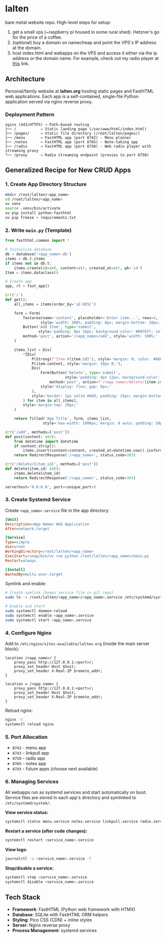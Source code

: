 # lalten
bare metal website repo. High-level steps for setup: 

1. get a small vps (~raspberry pi housed in some rural shed). Hetzner's go for the price of a coffee.
2. (optional) buy a domain on namecheap and point the VPS's IP address at the domain.
3. host index.html and webapps on the VPS and access it either via the ip address or the domain name. For example, check out my radio player at [this](https://lalten.org/radio) link. 

## Architecture

Personal/family website at **lalten.org** hosting static pages and FastHTML web applications. Each app is a self-contained, single-file Python application served via nginx reverse proxy.

### Deployment Pattern

```
nginx (443/HTTPS) → Path-based routing
├── /           → Static landing page (/var/www/html/index.html)
├── /pages/     → Static file directory (/root/lalten/pages/)
├── /menu       → FastHTML app (port 8742) - Menu planner
├── /notes      → FastHTML app (port 8765) - Note-taking app
├── /radio      → FastHTML app (port 8750) - Web radio player with streaming proxy
└── /proxy      → Radio streaming endpoint (proxies to port 8750)
```

## Generalized Recipe for New CRUD Apps

### 1. Create App Directory Structure

```bash
mkdir /root/lalten/<app_name>
cd /root/lalten/<app_name>
uv venv
source .venv/bin/activate
uv pip install python-fasthtml
uv pip freeze > requirements.txt
```

### 2. Write `main.py` (Template)

```python
from fasthtml.common import *

# Initialize database
db = database('<app_name>.db')
items = db.t.items
if items not in db.t:
    items.create(id=int, content=str, created_at=str, pk='id')
Item = items.dataclass()

# Create app
app, rt = fast_app()

@rt('/')
def get():
    all_items = items(order_by='id DESC')

    form = Form(
        Textarea(name='content', placeholder='Enter item...', rows=4,
                style='width: 100%; padding: 8px; margin-bottom: 10px;'),
        Button('Add Item', type='submit',
               style='padding: 8px 16px; background-color: #007bff; color: white; border: none; cursor: pointer;'),
        method='post', action='/<app_name>/add', style='width: 100%;'
    )

    items_list = Div(
        *[Div(
            P(Strong(f"Item #{item.id}"), style='margin: 0; color: #666; font-size: 0.9em;'),
            P(item.content, style='margin: 10px 0;'),
            Div(
                Form(Button('Delete', type='submit',
                           style='padding: 4px 12px; background-color: #dc3545; color: white; border: none; cursor: pointer;'),
                    method='post', action=f'/<app_name>/delete/{item.id}', style='display: inline;'),
                style='display: flex; gap: 8px;'
            ),
            style='border: 1px solid #ddd; padding: 15px; margin-bottom: 15px; border-radius: 5px; background-color: #f9f9f9;'
        ) for item in all_items],
        style='margin-top: 20px;'
    )

    return Titled('App Title', form, items_list,
                 style='max-width: 1000px; margin: 0 auto; padding: 20px; font-family: Arial, sans-serif;')

@rt('/add', methods=['post'])
def post(content: str):
    from datetime import datetime
    if content.strip():
        items.insert(content=content, created_at=datetime.now().isoformat())
    return RedirectResponse('/<app_name>', status_code=303)

@rt('/delete/{item_id}', methods=['post'])
def delete(item_id: int):
    items.delete(item_id)
    return RedirectResponse('/<app_name>', status_code=303)

serve(host='0.0.0.0', port=<unique_port>)
```

### 3. Create Systemd Service

Create `<app_name>.service` file in the app directory:

```ini
[Unit]
Description=<App Name> Web Application
After=network.target

[Service]
Type=simple
User=root
WorkingDirectory=/root/lalten/<app_name>
ExecStart=/snap/bin/uv run python /root/lalten/<app_name>/main.py
Restart=always

[Install]
WantedBy=multi-user.target
```

Symlink and enable:
```bash
# Create symlink (keeps service file in git repo)
sudo ln -s /root/lalten/<app_name>/<app_name>.service /etc/systemd/system/<app_name>.service

# Enable and start
sudo systemctl daemon-reload
sudo systemctl enable <app_name>.service
sudo systemctl start <app_name>.service
```

### 4. Configure Nginx

Add to `/etc/nginx/sites-available/lalten.org` (inside the main server block):

```nginx
location /<app_name>/ {
    proxy_pass http://127.0.0.1:<port>/;
    proxy_set_header Host $host;
    proxy_set_header X-Real-IP $remote_addr;
}

location = /<app_name> {
    proxy_pass http://127.0.0.1:<port>/;
    proxy_set_header Host $host;
    proxy_set_header X-Real-IP $remote_addr;
}
```

Reload nginx:
```bash
nginx -t
systemctl reload nginx
```

### 5. Port Allocation

- `8742` - menu app
- `8743` - linkpull app
- `8750` - radio app
- `8765` - notes app
- `87XX` - future apps (choose next available)

### 6. Managing Services

All webapps run as systemd services and start automatically on boot. Service files are stored in each app's directory and symlinked to `/etc/systemd/system/`.

**View service status:**
```bash
systemctl status menu.service notes.service linkpull.service radio.service
```

**Restart a service (after code changes):**
```bash
systemctl restart <service_name>.service
```

**View logs:**
```bash
journalctl -u <service_name>.service -f
```

**Stop/disable a service:**
```bash
systemctl stop <service_name>.service
systemctl disable <service_name>.service
```

## Tech Stack

- **Framework**: FastHTML (Python web framework with HTMX)
- **Database**: SQLite with FastHTML ORM helpers
- **Styling**: Pico CSS (CDN) + inline styles
- **Server**: Nginx reverse proxy
- **Process Management**: systemd services
